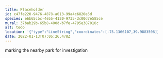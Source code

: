 ```yaml
---
title: Placeholder
id: c47fe220-9476-4878-a013-99a4c6820e5d
species: e6b65cbc-4e56-4120-9735-3c00d7e585ce
mural: 37bab29b-65b8-400d-b7fe-4795e387010c
alt: todo
location: '{"type":"LineString","coordinates":[-75.1366107,39.9883506]}'
date: 2022-01-13T07:06:26.478Z
---
```

marking the nearby park for investigation
